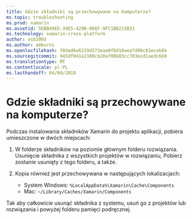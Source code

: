```yaml
---
title: Gdzie składniki są przechowywane na komputerze?
ms.topic: troubleshooting
ms.prod: xamarin
ms.assetid: 5EBB49EE-39E5-428B-866F-9FC1BB215B31
ms.technology: xamarin-cross-platform
author: asb3993
ms.author: amburns
ms.openlocfilehash: f0dad6e6219d373eaa9f8410aea7d96c81eceb6b
ms.sourcegitcommit: 945df041e2180cb20af08b83cc703ecd1aedc6b0
ms.translationtype: MT
ms.contentlocale: pl-PL
ms.lasthandoff: 04/04/2018
---
```

# <a name="where-are-the-components-stored-on-my-machine"></a>Gdzie składniki są przechowywane na komputerze?

Podczas instalowania składników Xamarin do projektu aplikacji, pobiera umieszczone w dwóch miejscach:

1. W folderze składników na poziomie głównym folderu rozwiązania. Usunięcie składnika z wszystkich projektów w rozwiązaniu, Pobierz zostanie usunięty z tego folderu, a także.

2. Kopia również jest przechowywana w następujących lokalizacjach:
    - System Windows: `%LocalAppData%\Xamarin\Cache\Components`
    - Mac: `~/Library/Caches/Xamarin/Components`

Tak aby całkowicie usunąć składnika z systemu, usuń go z projektów lub rozwiązania i powyżej folderu pamięci podręcznej.
